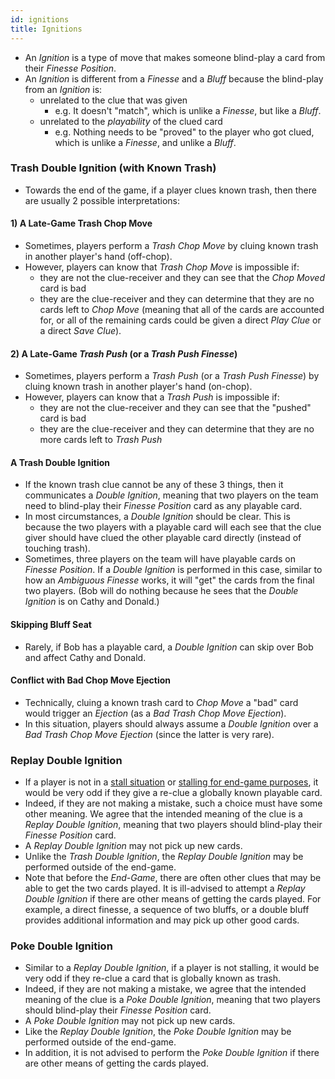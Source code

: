 ```yaml
---
id: ignitions
title: Ignitions
---
```


- An *Ignition* is a type of move that makes someone blind-play a card from their *Finesse Position*.
- An *Ignition* is different from a *Finesse* and a *Bluff* because the blind-play from an *Ignition* is:
  - unrelated to the clue that was given
    - e.g. It doesn't "match", which is unlike a *Finesse*, but like a *Bluff*.
  - unrelated to the *playability* of the clued card
    - e.g. Nothing needs to be "proved" to the player who got clued, which is unlike a *Finesse*, and unlike a *Bluff*.

### Trash Double Ignition (with Known Trash)

- Towards the end of the game, if a player clues known trash, then there are usually 2 possible interpretations:

#### 1) A Late-Game Trash Chop Move

- Sometimes, players perform a *Trash Chop Move* by cluing known trash in another player's hand (off-chop).
- However, players can know that *Trash Chop Move* is impossible if:
  - they are not the clue-receiver and they can see that the *Chop Moved* card is bad
  - they are the clue-receiver and they can determine that they are no cards left to *Chop Move* (meaning that all of the cards are accounted for, or all of the remaining cards could be given a direct *Play Clue* or a direct *Save Clue*).

#### 2) A Late-Game *Trash Push* (or a *Trash Push Finesse*)

- Sometimes, players perform a *Trash Push* (or a *Trash Push Finesse*) by cluing known trash in another player's hand (on-chop).
- However, players can know that a *Trash Push* is impossible if:
  - they are not the clue-receiver and they can see that the "pushed" card is bad
  - they are the clue-receiver and they can determine that they are no more cards left to *Trash Push*

#### A Trash Double Ignition

- If the known trash clue cannot be any of these 3 things, then it communicates a *Double Ignition*, meaning that two players on the team need to blind-play their *Finesse Position* card as any playable card.
- In most circumstances, a *Double Ignition* should be clear. This is because the two players with a playable card will each see that the clue giver should have clued the other playable card directly (instead of touching trash).
- Sometimes, three players on the team will have playable cards on *Finesse Position*. If a *Double Ignition* is performed in this case, similar to how an *Ambiguous Finesse* works, it will "get" the cards from the final two players. (Bob will do nothing because he sees that the *Double Ignition* is on Cathy and Donald.)

#### Skipping Bluff Seat

- Rarely, if Bob has a playable card, a *Double Ignition* can skip over Bob and affect Cathy and Donald.

#### Conflict with Bad Chop Move Ejection

- Technically, cluing a known trash card to *Chop Move* a "bad" card would trigger an *Ejection* (as a *Bad Trash Chop Move Ejection*).
- In this situation, players should always assume a *Double Ignition* over a *Bad Trash Chop Move Ejection* (since the latter is very rare).

### Replay Double Ignition 

- If a player is not in a [stall situation](#allowable-stall-clues-stall-table) or [stalling for end-game purposes](#burning-end-game-stalling), it would be very odd if they give a re-clue a globally known playable card.
- Indeed, if they are not making a mistake, such a choice must have some other meaning. We agree that the intended meaning of the clue is a *Replay Double Ignition*, meaning that two players should blind-play their *Finesse Position* card.
- A *Replay Double Ignition* may not pick up new cards.
- Unlike the *Trash Double Ignition*, the *Replay Double Ignition* may be performed outside of the end-game.  
- Note that before the *End-Game*, there are often other clues that may be able to get the two cards played. It is ill-advised to attempt a *Replay Double Ignition* if there are other means of getting the cards played. For example, a direct finesse, a sequence of two bluffs, or a double bluff provides additional information and may pick up other good cards.

### Poke Double Ignition

- Similar to a *Replay Double Ignition*, if a player is not stalling, it would be very odd if they re-clue a card that is globally known as trash.
- Indeed, if they are not making a mistake, we agree that the intended meaning of the clue is a *Poke Double Ignition*, meaning that two players should blind-play their *Finesse Position* card.
- A *Poke Double Ignition* may not pick up new cards. 
- Like the *Replay Double Ignition*, the *Poke Double Ignition* may be performed outside of the end-game. 
- In addition, it is not advised to perform the *Poke Double Ignition* if there are other means of getting the cards played.
